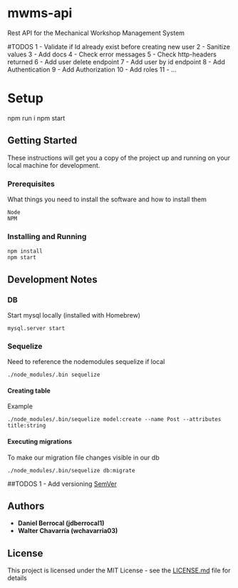 # mwms-api

Rest API for the Mechanical Workshop Management System

#TODOS
1 - Validate if Id already exist before creating new user
2 - Sanitize values
3 - Add docs
4 - Check error messages
5 - Check http-headers returned
6 - Add user delete endpoint
7 - Add user by id endpoint
8 - Add Authentication
9 - Add Authorization
10 - Add roles
11 - ...

# Setup

npm run i
npm start


## Getting Started

These instructions will get you a copy of the project up and running on your local machine for development.

### Prerequisites

What things you need to install the software and how to install them

```
Node
NPM
```

### Installing and Running


```
npm install
npm start
```

## Development Notes

### DB

Start mysql locally (installed with Homebrew)
```
mysql.server start
```

### Sequelize

Need to reference the nodemodules sequelize if local
```
./node_modules/.bin sequelize
```

#### Creating table
Example
```
./node_modules/.bin/sequelize model:create --name Post --attributes title:string
```
#### Executing migrations
To make our migration file changes visible in our db
```
./node_modules/.bin/sequelize db:migrate
```

##TODOS
1 - Add versioning [SemVer](http://semver.org/)

## Authors

* **Daniel Berrocal (jdberrocal1)**
* **Walter Chavarría (wchavarria03)**

## License

This project is licensed under the MIT License - see the [LICENSE.md](LICENSE.md) file for details